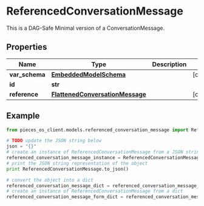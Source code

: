 # ReferencedConversationMessage

This is a DAG-Safe Minimal version of a ConversationMessage.

## Properties

Name | Type | Description | Notes
------------ | ------------- | ------------- | -------------
**var_schema** | [**EmbeddedModelSchema**](EmbeddedModelSchema) |  | [optional] 
**id** | **str** |  | 
**reference** | [**FlattenedConversationMessage**](FlattenedConversationMessage) |  | [optional] 

## Example

```python
from pieces_os_client.models.referenced_conversation_message import ReferencedConversationMessage

# TODO update the JSON string below
json = "{}"
# create an instance of ReferencedConversationMessage from a JSON string
referenced_conversation_message_instance = ReferencedConversationMessage.from_json(json)
# print the JSON string representation of the object
print ReferencedConversationMessage.to_json()

# convert the object into a dict
referenced_conversation_message_dict = referenced_conversation_message_instance.to_dict()
# create an instance of ReferencedConversationMessage from a dict
referenced_conversation_message_form_dict = referenced_conversation_message.from_dict(referenced_conversation_message_dict)
```



